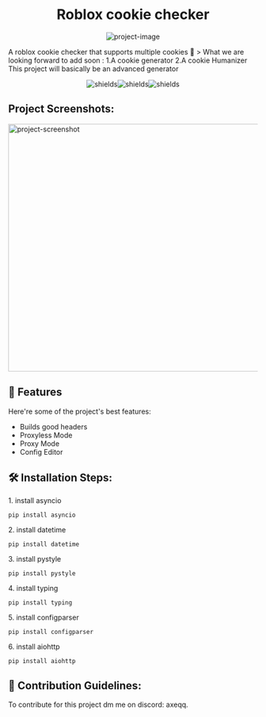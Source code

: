 <h1 align="center" id="title">Roblox cookie checker</h1>

<p align="center"><img src="https://github.com/imvast/imvast/blob/main/footer.png?raw=true" alt="project-image"></p>

<p id="description">A roblox cookie checker that supports multiple cookies 👑 &gt; What we are looking forward to add soon : 1.A cookie generator 2.A cookie Humanizer This project will basically be an advanced generator</p>

<p align="center"><img src="https://img.shields.io/badge/Roblox Cookie Generator-blue" alt="shields"><img src="https://img.shields.io/badge/Roblox Cookie Checker-blue" alt="shields"><img src="https://img.shields.io/badge/Roblox Cookie Humanizer-blue" alt="shields"></p>

<h2>Project Screenshots:</h2>

<img src="https://private-user-images.githubusercontent.com/149101434/389258243-ec384188-caee-4af6-bfad-e6eb83b4733b.png?jwt=eyJhbGciOiJIUzI1NiIsInR5cCI6IkpXVCJ9.eyJpc3MiOiJnaXRodWIuY29tIiwiYXVkIjoicmF3LmdpdGh1YnVzZXJjb250ZW50LmNvbSIsImtleSI6ImtleTUiLCJleHAiOjE3MzI0Mzg4MjMsIm5iZiI6MTczMjQzODUyMywicGF0aCI6Ii8xNDkxMDE0MzQvMzg5MjU4MjQzLWVjMzg0MTg4LWNhZWUtNGFmNi1iZmFkLWU2ZWI4M2I0NzMzYi5wbmc_WC1BbXotQWxnb3JpdGhtPUFXUzQtSE1BQy1TSEEyNTYmWC1BbXotQ3JlZGVudGlhbD1BS0lBVkNPRFlMU0E1M1BRSzRaQSUyRjIwMjQxMTI0JTJGdXMtZWFzdC0xJTJGczMlMkZhd3M0X3JlcXVlc3QmWC1BbXotRGF0ZT0yMDI0MTEyNFQwODU1MjNaJlgtQW16LUV4cGlyZXM9MzAwJlgtQW16LVNpZ25hdHVyZT1iYWFmNjJjYzk0ODExOWJmYTMyMTdmMTliOGM5MzUwMzdkYWEwYmQzNDVhMTg5NGI2MTAxODE4N2ZkYWQ1OGZjJlgtQW16LVNpZ25lZEhlYWRlcnM9aG9zdCJ9.2NHSi3tmo9JKUdOGZsGBKJLPzfxdvosElYEHUGY614s" alt="project-screenshot" width="700" height="500/">

  
  
<h2>🧐 Features</h2>

Here're some of the project's best features:

*   Builds good headers
*   Proxyless Mode
*   Proxy Mode
*   Config Editor

<h2>🛠️ Installation Steps:</h2>

<p>1. install asyncio</p>

```
pip install asyncio
```

<p>2. install datetime</p>

```
pip install datetime
```

<p>3. install pystyle</p>

```
pip install pystyle
```

<p>4. install typing</p>

```
pip install typing
```

<p>5. install configparser</p>

```
pip install configparser
```

<p>6. install aiohttp</p>

```
pip install aiohttp
```

<h2>🍰 Contribution Guidelines:</h2>

To contribute for this project dm me on discord: axeqq.
